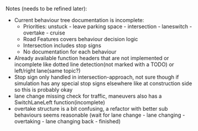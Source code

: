Notes (needs to be refined later):
- Current behaviour tree documentation is incomplete:
  - Priorities: unstuck - leave parking space - intersection - laneswitch - overtake - cruise
  -  Road Features covers behaviour decision logic
  -  Intersection includes stop signs
  -  No documentation for each behaviour
- Already available function headers that are not implemented or incomplete like dotted line detection(not marked with a TODO) or left/right lane(same topic?)
- Stop sign only handled in intersection-approach, not sure though if simulation has any special stop signs elsewhere like at construction side so this is probably okay
- lane change missing check for traffic, maneuvers also has a SwitchLaneLeft function(incomplete)
- overtake structure is a bit confusing, a refactor with better sub behaviours seems reasonable (wait for lane change - lane changing - overtaking - lane changing back - finished)
